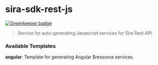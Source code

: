 sira-sdk-rest-js
=====================

[![Greenkeeper badge](https://badges.greenkeeper.io/taoyuan/sira-sdk-rest-js.svg)](https://greenkeeper.io/)

> Service for auto-generating Javascript services for Sira Rest API.

### Available Templates
__angular__: Template for generating Angular $resource services.
